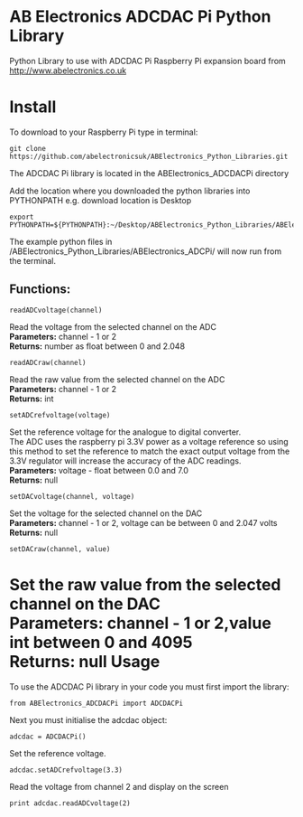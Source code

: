 AB Electronics ADCDAC Pi Python Library
=====

Python Library to use with ADCDAC Pi Raspberry Pi expansion board from http://www.abelectronics.co.uk

Install
====

To download to your Raspberry Pi type in terminal: 

```
git clone https://github.com/abelectronicsuk/ABElectronics_Python_Libraries.git
```
The ADCDAC Pi library is located in the ABElectronics_ADCDACPi directory

Add the location where you downloaded the python libraries into PYTHONPATH e.g. download location is Desktop
```
export PYTHONPATH=${PYTHONPATH}:~/Desktop/ABElectronics_Python_Libraries/ABElectronics_ADCDACPi/
```

The example python files in /ABElectronics_Python_Libraries/ABElectronics_ADCPi/ will now run from the terminal.

Functions:
----------

```
readADCvoltage(channel) 
```
Read the voltage from the selected channel on the ADC  
**Parameters:** channel - 1 or 2  
**Returns:** number as float between 0 and 2.048

```
readADCraw(channel) 
```
Read the raw value from the selected channel on the ADC  
**Parameters:** channel - 1 or 2  
**Returns:** int
```
setADCrefvoltage(voltage)
```
Set the reference voltage for the analogue to digital converter.  
The ADC uses the raspberry pi 3.3V power as a voltage reference so using this method to set the reference to match the exact output voltage from the 3.3V regulator will increase the accuracy of the ADC readings.  
**Parameters:** voltage - float between 0.0 and 7.0  
**Returns:** null

```
setDACvoltage(channel, voltage)
```
Set the voltage for the selected channel on the DAC  
**Parameters:** channel - 1 or 2,  voltage can be between 0 and 2.047 volts  
**Returns:** null 

```
setDACraw(channel, value)
```
Set the raw value from the selected channel on the DAC  
**Parameters:** channel - 1 or 2,value int between 0 and 4095  
**Returns:** null 
Usage
====

To use the ADCDAC Pi library in your code you must first import the library:
```
from ABElectronics_ADCDACPi import ADCDACPi
```
Next you must initialise the adcdac object:
```
adcdac = ADCDACPi()
```
Set the reference voltage.
```
adcdac.setADCrefvoltage(3.3)
```
Read the voltage from channel 2 and display on the screen
```
print adcdac.readADCvoltage(2)
```
